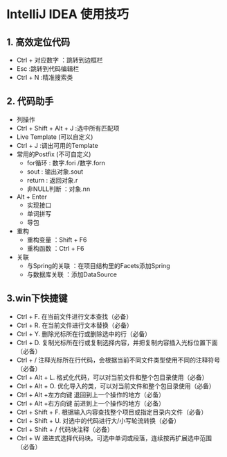 # IntelliJ IDEA 使用技巧

## 1. 高效定位代码

* Ctrl + 对应数字 ：跳转到边框栏
* Esc :跳转到代码编辑栏
* Ctrl + N :精准搜索类

## 2. 代码助手

* 列操作
* Ctrl + Shift + Alt + J :选中所有匹配项
* Live Template (可以自定义)
* Ctrl + J :调出可用的Template
* 常用的Postfix (不可自定义)
  * for循环 : 数字.fori /数字.forn
  * sout : 输出对象.sout
  * return : 返回对象.r
  * 非NULL判断 ：对象.nn
* Alt + Enter
  * 实现接口
  * 单词拼写
  * 导包
* 重构
  * 重构变量 ：Shift + F6
  * 重构函数 ：Ctrl + F6
* 关联
  * 与Spring的关联 ：在项目结构里的Facets添加Spring
  * 与数据库关联 ：添加DataSource

## 3.win下快捷键

* Ctrl + F. 在当前文件进行文本查找（必备）
* Ctrl + R. 在当前文件进行文本替换（必备）
* Ctrl + Y. 删除光标所在行或删除选中的行（必备）
* Ctrl + D. 复制光标所在行或复制选择内容，并把复制内容插入光标位置下面（必备）
* Ctrl + /  注释光标所在行代码，会根据当前不同文件类型使用不同的注释符号（必备）
* Ctrl + Alt + L.   格式化代码，可以对当前文件和整个包目录使用（必备）
* Ctrl + Alt + O.   优化导入的类，可以对当前文件和整个包目录使用（必备）
* Ctrl + Alt +左​​方向键    退回到上一个操作的地方（必备）
* Ctrl + Alt +右方向键  前进到上一个操作的地方（必备）
* Ctrl + Shift + F. 根据输入内容查找整个项目或指定目录内文件（必备）
* Ctrl + Shift + U. 对选中的代码进行大/小写轮流转换（必备）
* Ctrl + Shift + /  代码块注释（必备）
* Ctrl + W  递进式选择代码块。可选中单词或段落，连续按再扩展选中范围 （必备）